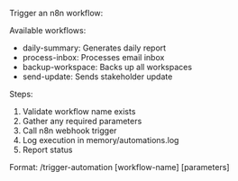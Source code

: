 Trigger an n8n workflow:

Available workflows:
- daily-summary: Generates daily report
- process-inbox: Processes email inbox
- backup-workspace: Backs up all workspaces
- send-update: Sends stakeholder update

Steps:
1. Validate workflow name exists
2. Gather any required parameters
3. Call n8n webhook trigger
4. Log execution in memory/automations.log
5. Report status

Format: /trigger-automation [workflow-name] [parameters]
